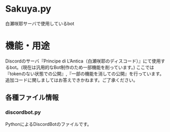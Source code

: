 # Sakuya.py
白瀬咲耶サーバで使用しているbot

# 機能・用途
Discordのサーバ『Principe di L’Antica（白瀬咲耶のディスコード）』にて使用するbot。(現在は汎用的なBot制作のため一部機能を削っています。)
ここでは『tokenのない状態での公開』,『一部の機能を消しての公開』を行っています。
追加コードに関しましてはお答えできかねます。ご了承ください。

## 各種ファイル情報

### discordbot.py
PythonによるDiscordBotのファイルです。

